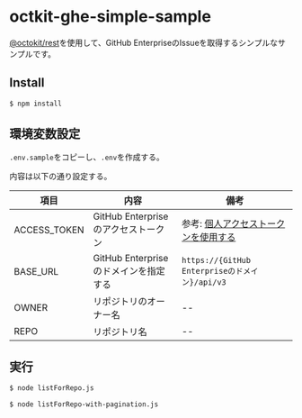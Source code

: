 # octkit-ghe-simple-sample

[@octokit/rest](https://www.npmjs.com/package/@octokit/rest)を使用して、GitHub EnterpriseのIssueを取得するシンプルなサンプルです。

## Install

```bash
$ npm install
```

## 環境変数設定

`.env.sample`をコピーし、`.env`を作成する。

内容は以下の通り設定する。

| 項目 | 内容 | 備考 |
| -- | -- | -- |
| ACCESS_TOKEN | GitHub Enterpriseのアクセストークン | 参考: [個人アクセストークンを使用する](https://docs.github.com/ja/free-pro-team@latest/github/authenticating-to-github/creating-a-personal-access-token) |
| BASE_URL | GitHub Enterpriseのドメインを指定する | `https://{GitHub Enterpriseのドメイン}/api/v3` |
| OWNER | リポジトリのオーナー名 | -- |
| REPO | リポジトリ名 | -- |

## 実行

```bash
$ node listForRepo.js

$ node listForRepo-with-pagination.js
```
